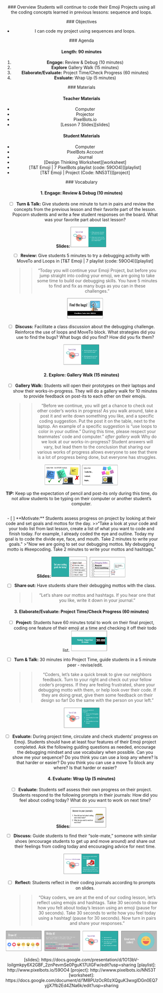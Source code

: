 <header title='PixelBots Emoji' subtitle='Lesson 07: Project Time Continued'/>

<notable>

<iconp src='/icons/activity.png'>### Overview</iconp>
Students will continue to code their Emoji Projects using all the coding concepts learned in previous lessons: sequence and loops.

<iconp src='/icons/objectives.png'>### Objectives</iconp>
- I can code my project using sequences and loops.


<iconp src='/icons/agenda.png'>### Agenda</iconp>

#### Length: 90 minutes

1. **Engage:** Review & Debug  (10 minutes)
1. **Explore** Gallery Walk (15 minutes)
1. **Elaborate/Evaluate:** Project Time/Check Progress (60 minutes)
1. **Evaluate:** Wrap Up (5 minutes)



<note>

<iconp src='/icons/materials.png'>### Materials</iconp>

#### Teacher Materials
- Computer
- Projector
- PixelBots.io
- [Lesson 7 Slides][slides]



#### Student Materials
- Computer
- PixelBots Account
- Journal
- [Design Thinking Worksheet][worksheet]
- [T&T Emoji | 7 PixelBots playlist (code: 59OO4)][playlist]
- [T&T Emoji | Project (Code: NN53T)][project]


<iconp src='/icons/vocab.png'>### Vocabulary</iconp>



</note>
<pagebreak/>

#### 1. Engage: Review & Debug  (10 minutes)
- [ ] **Turn & Talk:** Give students one minute to turn in pairs and review the concepts from the previous lesson and their favorite part of the lesson. Popcorn students and write a few student responses on the board.
  <iconp type='question'>What was your favorite part about last lesson?</iconp>

<note>**Slides:**![slides](./images/turntalk.png)</note>

- [ ] **Review:** Give students 5 minutes to try a debugging activity with MoveTo and Loops in [T&T Emoji | 7 playlist (code: 59OO4)][playlist]
  >>“Today you will continue your Emoji Project, but before you jump straight into coding your emoji, we are going to take some time to build our debugging skills. You have 5 minutes to find and fix as many bugs as you can in these challenges.”

  <note>![slides](./images/review.png)</note>
- [ ] **Discuss:** Facilitate a class discussion about the debugging challenge. Reinforce the use of loops and MoveTo block.
  <iconp type='question'>What strategies did you use to find the bugs?</iconp>
  <iconp type='question'>What bugs did you find? How did you fix them?</iconp>

<note>![slides](./images/discuss.png)</note>

#### 2. Explore: Gallery Walk (15 minutes)
- [ ] **Gallery Walk:** Students will open their prototypes on their laptops and show their works-in-progress. They will do a gallery walk for 10 minutes to provide feedback on post-its to each other on their emojis.
  >>“Before we continue, you will get a chance to check out other coder’s works in progress! As you walk around, take a post it and write down something you like, and a specific coding suggestion. Put the post it on the table, next to the laptop. An example of a specific suggestion is “use loops to color in your outline.” During this time, please respect your teammates’ code and computer.”
  *after gallery walk*
  <iconp type='question'>Why do we look at our works-in-progress?</iconp>
  <iconp type='answer'>Student answers will vary, but lead them to the conclusion that sharing our various works of progress allows everyone to see that there is a lot of progress being done, but everyone has struggles.</iconp>

<note>![slides](./images/walk.png)
![slides](./images/walk2.png)</note>

**TIP:** Keep up the expectation of pencil and post-its only during this time, do not allow students to be typing on their computer or another student’s computer.

<br/>
- [ ] **Motivate:** Students assess progress on project by looking at their code and set goals and mottos for the day.
  >>“Take a look at your code and your todo list from last lesson, create a list of what you want to code and finish today. For example, I already coded the eye and outline. Today my goal is to code the divide eye, face, and mouth. Take 2 minutes to write your goals."
  >"Now we are going to  set our debugging mottos. My debugging motto is #keepcoding.  Take 2 minutes to write your mottos and hashtags.”

  <note>**Slides:**![slides](./images/motivate.png)
  ![slides](./images/motivate2.png)</note>

- [ ] **Share out:** Have students share their debugging mottos with the class.
  >>“Let’s share our mottos and hashtags. If you hear one that you like, write it down in your journal.”

#### 3. Elaborate/Evaluate: Project Time/Check Progress (60 minutes)
- [ ] **Project:** Students have 60 minutes total to work on their final project, coding one feature of their emoji at a time and checking it off their todo list.
<note>![slides](./images/project.png)</note>

- [ ] **Turn & Talk:** 30 minutes into Project Time, guide students in a 5 minute peer - revise/edit.
  >>“Coders, let’s take a quick break to give our neighbors feedback. Turn to your right and check out your fellow coder’s progress. If they are feeling frustrated, share your debugging motto with them, or help look over their code. If they are doing great, give them some feedback on their design so far! Do the same with the person on your left.”

<note>![slides](./images/peerreview.png)</note>
- [ ] **Evaluate:** During project time, circulate and check students' progress on Emoji. Students should have at least four features of their Emoji project completed. Ask the following guiding questions as needed, encourage the debugging mindset and use vocabulary when possible.
  <iconp type='question'>Can you show me your sequence?</iconp>
  <iconp type='question'>Do you think you can use a loop any where? Is that harder or easier?</iconp>
  <iconp type='question'>Do you think you can use a move To block  any where? Is that harder or easier?</iconp>

#### 4. Evaluate: Wrap Up (5 minutes)
- [ ] **Evaluate:** Students self assess their own progress on their project. Students respond to the following prompts in their journals:
  <iconp type='question'>How did you feel about coding today?</iconp>
  <iconp type='question'>What do you want to work on next time?</iconp>

<note>**Slides:**![slides](./images/evaluate.png)</note>
- [ ] **Discuss:** Guide students to find their “sole-mate,” someone with similar shoes (encourage students to get up and move around) and share out their feelings from coding today and encouraging advice for next time.

<note>![slides](./images/sole.png)</note>
- [ ] **Reflect:** Students reflect in their coding journals according to prompts on slides.
  >>“Okay coders, we are at the end of our coding lesson, let’s reflect using emojis and hashtags. Take 30 seconds to draw how you felt about today’s lesson using an emoji (pause for 30 seconds). Take 30 seconds to write how you feel today using a hashtag! (pause for 30 seconds). Now turn in pairs and share your responses.”

<note>![slides](./images/reflect.png)
![slides](./images/reflect2.png)</note>


</notable>
[slides]: https://docs.google.com/presentation/d/1O13bV-IoiIgmkpy6X2GBF_2znPevmSe0PguK17UIGFw/edit?usp=sharing
[playlist]: http://www.pixelbots.io/59OO4
[project]: http://wwww.pixelbots.io/NN53T
[worksheet]: https://docs.google.com/document/d/1M8PUzOcR0zXQguK3wxgIDGn0EQ7yjjX7fb2Ed4ZNa6k/edit?usp=sharing
